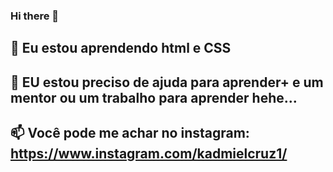 ### Hi there 👋
## 🌱 Eu estou aprendendo html e CSS
## 🤔 EU estou preciso de ajuda para aprender+ e um mentor ou um trabalho para aprender hehe...
## 📫 Você pode me achar no instagram: https://www.instagram.com/kadmielcruz1/



<!--
**kadmielCruz/kadmielCruz** is a ✨ _special_ ✨ repository because its `README.md` (this file) appears on your GitHub profile.

Here are some ideas to get you started:
#
